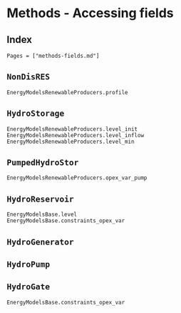 
# Methods - Accessing fields

## Index

```@index
Pages = ["methods-fields.md"]
```

## `NonDisRES`

```@docs
EnergyModelsRenewableProducers.profile
```

## `HydroStorage`

```@docs
EnergyModelsRenewableProducers.level_init
EnergyModelsRenewableProducers.level_inflow
EnergyModelsRenewableProducers.level_min
```

## `PumpedHydroStor`

```@docs
EnergyModelsRenewableProducers.opex_var_pump
```

## `HydroReservoir`

```@docs
EnergyModelsBase.level
EnergyModelsBase.constraints_opex_var
```

## `HydroGenerator`

## `HydroPump`

## `HydroGate`

```@docs
EnergyModelsBase.constraints_opex_var
```
